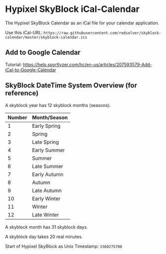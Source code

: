 # Hypixel SkyBlock iCal-Calendar

The Hypixel SkyBlock Calendar as an iCal file for your calendar application.

Use this iCal-URL: `https://raw.githubusercontent.com/redsolver/skyblock-calendar/master/skyblock-calendar.ics`

## Add to Google Calendar

Tutorial: https://help.sportlyzer.com/hc/en-us/articles/207593579-Add-iCal-to-Google-Calendar

## SkyBlock DateTime System Overview (for reference)

A skyblock year has 12 skyblock months (seasons).

| Number | Month/Season |
| ------ | ------------ |
| 1      | Early Spring |
| 2      | Spring       |
| 3      | Late Spring  |
| 4      | Early Summer |
| 5      | Summer       |
| 6      | Late Summer  |
| 7      | Early Autumn |
| 8      | Autumn       |
| 9      | Late Autumn  |
| 10     | Early Winter |
| 11     | Winter       |
| 12     | Late Winter  |

A skyblock month has 31 skyblock days.

A skyblock day takes 20 real minutes.

Start of Hypixel SkyBlock as Unix Timestamp: `1560275700`
